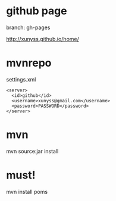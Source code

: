 # github page
branch: gh-pages

http://xunyss.github.io/home/


# mvnrepo
settings.xml

    <server>
      <id>github</id>
      <username>xunyss@gmail.com</username>
      <password>PASSWORD</password>
    </server>


# mvn
mvn source:jar install


# must!
mvn install poms
